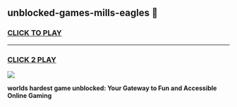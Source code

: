 
## unblocked-games-mills-eagles 👋
<h3>
<a href="https://premium.freeplayer.one?title=unblocked-games-mills-eagles&ref=14F">CLICK TO PLAY</a></h3>
<hr>

<h3>
<a href="https://premium.freeplayer.one?title=unblocked-games-mills-eagles&ref=14F">CLICK 2 PLAY</a>
  
</h3>

<a href="https://premium.freeplayer.one?title=unblocked-games-mills-eagles&ref=12F/"><img src="https://clearcache.store/games.png"></a>


**worlds hardest game unblocked: Your Gateway to Fun and Accessible Online Gaming**
